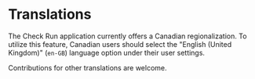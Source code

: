 # Translations

The Check Run application currently offers a Canadian regionalization. To utilize this feature, Canadian users should select the "English (United Kingdom)" (`en-GB`) language option under their user settings.

Contributions for other translations are welcome.

